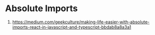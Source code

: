 # Absolute Imports 

1. https://medium.com/geekculture/making-life-easier-with-absolute-imports-react-in-javascript-and-typescript-bbdab8a8a3a1 
